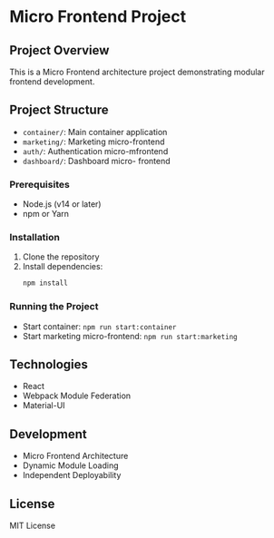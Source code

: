 # Micro Frontend Project

## Project Overview
This is a Micro Frontend architecture project demonstrating modular frontend development.

## Project Structure
- `container/`: Main container application
- `marketing/`: Marketing micro-frontend
- `auth/`: Authentication micro-mfrontend
- `dashboard/`: Dashboard micro- frontend



### Prerequisites
- Node.js (v14 or later)
- npm or Yarn

### Installation
1. Clone the repository
2. Install dependencies:
   ```bash
   npm install
   ```

### Running the Project
- Start container: `npm run start:container`
- Start marketing micro-frontend: `npm run start:marketing`

## Technologies
- React
- Webpack Module Federation
- Material-UI

## Development
- Micro Frontend Architecture
- Dynamic Module Loading
- Independent Deployability

## License
MIT License 